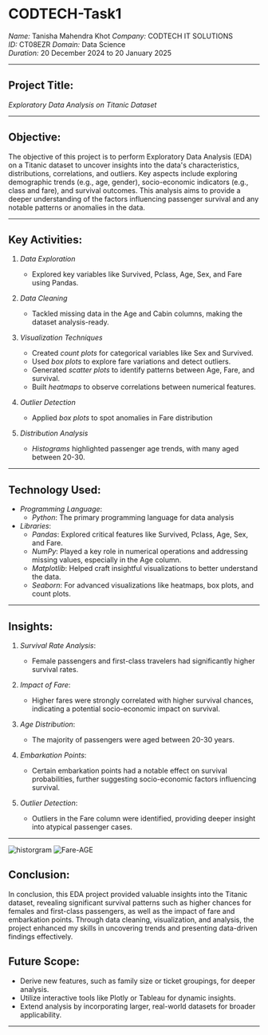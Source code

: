 # CODTECH-Task1

*Name:* Tanisha Mahendra Khot
*Company:* CODTECH IT SOLUTIONS  
*ID:* CT08EZR
*Domain:* Data Science  
*Duration:* 20 December 2024 to 20 January 2025 


---

## Project Title: 
*Exploratory Data Analysis on Titanic Dataset*

---

## Objective:
The objective of this project is to perform Exploratory Data Analysis (EDA) on a Titanic dataset to uncover insights into the data's characteristics, distributions, correlations, and outliers. Key aspects include exploring demographic trends (e.g., age, gender), socio-economic indicators (e.g., class and fare), and survival outcomes. This analysis aims to provide a deeper understanding of the factors influencing passenger survival and any notable patterns or anomalies in the data.

---

## Key Activities:
1. *Data Exploration*  
   - Explored key variables like Survived, Pclass, Age, Sex, and Fare using Pandas.

2. *Data Cleaning*  
   - Tackled missing data in the Age and Cabin columns, making the dataset analysis-ready.

3. *Visualization Techniques*  
   - Created *count plots* for categorical variables like Sex and Survived.
   - Used *box plots* to explore fare variations and detect outliers.
   - Generated *scatter plots* to identify patterns between Age, Fare, and survival.
   - Built *heatmaps* to observe correlations between numerical features.

4. *Outlier Detection*  
   - Applied *box plots* to spot anomalies in Fare distribution

5. *Distribution Analysis*  
   - *Histograms* highlighted passenger age trends, with many aged between 20-30.

---

## Technology Used:
- *Programming Language*:
  - *Python*: The primary programming language for data analysis
- *Libraries*:
  - *Pandas*: Explored critical features like Survived, Pclass, Age, Sex, and Fare.
  - *NumPy*:  Played a key role in numerical operations and addressing missing values, especially in the Age column.
  - *Matplotlib*: Helped craft insightful visualizations to better understand the data.
  - *Seaborn*: For advanced visualizations like heatmaps, box plots, and count plots.

---

## Insights:
1. *Survival Rate Analysis*:  
   - Female passengers and first-class travelers had significantly higher survival rates.

2. *Impact of Fare*:  
   - Higher fares were strongly correlated with higher survival chances, indicating a potential socio-economic impact on survival.

3. *Age Distribution*:  
   - The majority of passengers were aged between 20-30 years.

4. *Embarkation Points*:  
   - Certain embarkation points had a notable effect on survival probabilities, further suggesting socio-economic factors influencing survival.

5. *Outlier Detection*:  
   - Outliers in the Fare column were identified, providing deeper insight into atypical passenger cases.

---
![historgram](https://github.com/user-attachments/assets/afebb866-691b-4824-a85b-df478bd4d098)
![Fare-AGE](https://github.com/user-attachments/assets/43c360bf-4574-442d-b628-8b7dd0220301)




## Conclusion:
In conclusion, this EDA project provided valuable insights into the Titanic dataset, revealing significant survival patterns such as higher chances for females and first-class passengers, as well as the impact of fare and embarkation points. Through data cleaning, visualization, and analysis, the project enhanced my skills in uncovering trends and presenting data-driven findings effectively.



## Future Scope:
- Derive new features, such as family size or ticket groupings, for deeper analysis.
- Utilize interactive tools like Plotly or Tableau for dynamic insights.
- Extend analysis by incorporating larger, real-world datasets for broader applicability.

---





